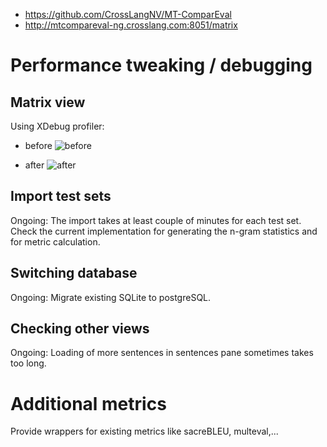 - https://github.com/CrossLangNV/MT-ComparEval
- http://mtcompareval-ng.crosslang.com:8051/matrix

# Performance tweaking / debugging

## Matrix view

Using XDebug profiler:

- before ![before](https://www.dropbox.com/s/xd7fptnizs2n8zd/before.png?dl=1)

- after ![after](https://www.dropbox.com/s/76038ab33z7gsrd/after.png?dl=1)

## Import test sets

Ongoing: The import takes at least couple of minutes for each test set. Check the current implementation for generating the n-gram statistics and for metric calculation.

## Switching database

Ongoing: Migrate existing SQLite to postgreSQL.

## Checking other views

Ongoing: Loading of more sentences in sentences pane sometimes takes too long.

# Additional metrics

Provide wrappers for existing metrics like sacreBLEU, multeval,...
